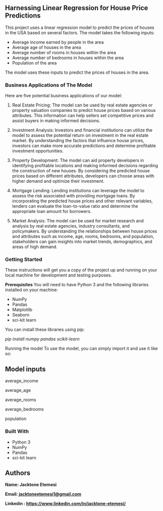 ## <centered><b>Harnessing Linear Regression for House Price Predictions</b></centered>

This project uses a linear regression model to predict the prices of houses in the USA based on several factors. The model takes the following inputs:

- Average income earned by people in the area
- Average age of houses in the area
- Average number of rooms in houses within the area
- Average number of bedrooms in houses within the area
- Population of the area

The model uses these inputs to predict the prices of houses in the area.

### <b>Business Applications of The Model </b>
Here are five potential business applications of our model:

1. Real Estate Pricing: The model can be used by real estate agencies or property valuation companies to predict house prices based on various attributes. This information can help sellers set competitive prices and assist buyers in making informed decisions.

2. Investment Analysis: Investors and financial institutions can utilize the model to assess the potential return on investment in the real estate market. By understanding the factors that influence house prices, investors can make more accurate predictions and determine profitable investment opportunities.

3. Property Development: The model can aid property developers in identifying profitable locations and making informed decisions regarding the construction of new houses. By considering the predicted house prices based on different attributes, developers can choose areas with higher demand and optimize their investment.

4. Mortgage Lending: Lending institutions can leverage the model to assess the risk associated with providing mortgage loans. By incorporating the predicted house prices and other relevant variables, lenders can evaluate the loan-to-value ratio and determine the appropriate loan amount for borrowers.

5. Market Analysis: The model can be used for market research and analysis by real estate agencies, industry consultants, and policymakers. By understanding the relationships between house prices and attributes such as income, age, rooms, bedrooms, and population, stakeholders can gain insights into market trends, demographics, and areas of high demand.

### <b>Getting Started </b>
These instructions will get you a copy of the project up and running on your local machine for development and testing purposes.

<b>Prerequisites </b>
You will need to have Python 3 and the following libraries installed on your machine:

- NumPy
- Pandas
- Matplotlib
- Seaborn
- sci-kit learn

You can install these libraries using pip:

_pip install numpy pandas scikit-learn_

Running the model
To use the model, you can simply import it and use it like so:


## Model inputs
average_income 

average_age 

average_rooms

average_bedrooms

population

### Built With

- Python 3
- NumPy
- Pandas
- sci-kit learn

<b> <h2>Authors</h2>
Name: Jacktone Etemesi

Email: jacktoneetemesi1@gmail.com

Linkedin : https://www.linkedin.com/in/jacktone-etemesi/ 
